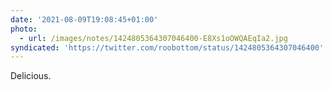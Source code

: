 ```yaml
---
date: '2021-08-09T19:08:45+01:00'
photo:
  - url: /images/notes/1424805364307046400-E8Xs1oOWQAEqIa2.jpg
syndicated: 'https://twitter.com/roobottom/status/1424805364307046400'
---
```

Delicious. 
